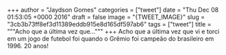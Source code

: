 
+++
author = "Jaydson Gomes"
categories = ["tweet"]
date = "Thu Dec 08 01:53:05 +0000 2016"
draft = false
image = "{TWEET_IMAGE}"
slug = "3cb3b73ff8ef3d11389eddb915e8d165df597ab6"
tags = ["tweet"]
title = """Acho que a última vez que..."""
+++
Acho que a última vez que vi e torci em um jogo de futebol foi quando o Grêmio foi campeão do brasileiro em 1996. 20 anos!
